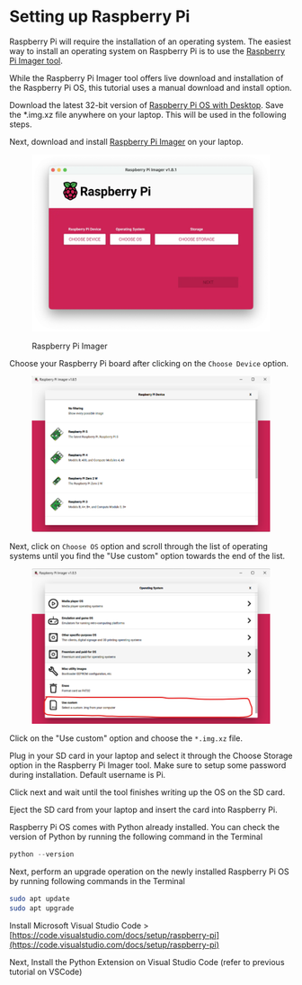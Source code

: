 # Setting up Raspberry Pi

Raspberry Pi will require the installation of an operating system. The easiest way to install an operating system on Raspberry Pi is to use the [Raspberry Pi Imager tool](https://www.raspberrypi.com/software/).

While the Raspberry Pi Imager tool offers live download and installation of the Raspberry Pi OS, this tutorial uses a manual download and install option.

Download the latest 32-bit version of [Raspberry Pi OS with Desktop](https://www.raspberrypi.com/software/operating-systems/). Save the \*.img.xz file anywhere on your laptop. This will be used in the following steps.

Next, download and install [Raspberry Pi Imager](https://www.raspberrypi.com/software/) on your laptop.

<figure><img src="../../.gitbook/assets/image.png" alt="" width="563"><figcaption><p>Raspberry Pi Imager</p></figcaption></figure>

Choose your Raspberry Pi board after clicking on the `Choose Device` option.

<figure><img src="../../.gitbook/assets/image (1).png" alt="" width="563"><figcaption></figcaption></figure>

Next, click on `Choose OS` option and scroll through the list of operating systems until you find the "Use custom" option towards the end of the list.

<figure><img src="../../.gitbook/assets/image (2).png" alt=""><figcaption></figcaption></figure>

Click on the "Use custom" option and choose the `*.img.xz` file.

Plug in your SD card in your laptop and select it through the Choose Storage option in the Raspberry Pi Imager tool. Make sure to setup some password during installation. Default username is Pi.

Click next and wait until the tool finishes writing up the OS on the SD card.&#x20;

Eject the SD card from your laptop and insert the card into Raspberry Pi.&#x20;

Raspberry Pi OS comes with Python already installed. You can check the version of Python by running the following command in the Terminal

```python
python --version
```

Next, perform an upgrade operation on the newly installed Raspberry Pi OS by running following commands in the Terminal

```bash
sudo apt update
sudo apt upgrade
```

Install Microsoft Visual Studio Code > [https://code.visualstudio.com/docs/setup/raspberry-pi](https://code.visualstudio.com/docs/setup/raspberry-pi)

Next, Install the Python Extension on Visual Studio Code (refer to previous tutorial on VSCode)

